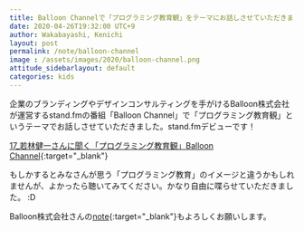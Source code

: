```yaml
---
title: Balloon Channelで「プログラミング教育観」をテーマにお話しさせていただきました
date: 2020-04-26T19:32:00 UTC+9
author: Wakabayashi, Kenichi
layout: post
permalink: /note/balloon-channel
image : /assets/images/2020/balloon-channel.png
attitude_sidebarlayout: default
categories: kids
---
```

企業のブランディングやデザインコンサルティングを手がけるBalloon株式会社が運営するstand.fmの番組「Balloon Channel」で「プログラミング教育観」というテーマでお話しさせていただきました。stand.fmデビューです！

[17_若林健一さんに聞く「プログラミング教育観」Balloon Channel](https://stand.fm/episodes/5e99a4186c967d6a3137ea3c){:target="_blank"}

もしかするとみなさんが思う「プログラミング教育」のイメージと違うかもしれませんが、よかったら聴いてみてください。かなり自由に喋らせていただきました。 :D

Balloon株式会社さんの[note](https://note.com/balloom){:target="_blank"}もよろしくお願いします。
